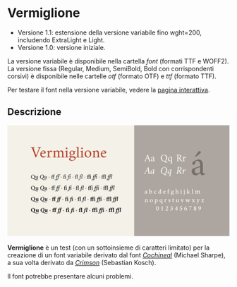 # Vermiglione
- Versione 1.1: estensione della versione variabile fino wght=200, includendo ExtraLight e Light.
- Versione 1.0: versione iniziale.

La versione variabile è disponibile nella cartella *font* (formati TTF e WOFF2). La versione fissa (Regular, Medium, SemiBold, Bold con corrispondenti corsivi) è disponibile nelle cartelle *otf* (formato OTF) e *ttf* (formato TTF).

Per testare il font nella versione variabile, vedere la [pagina interattiva](https://m-casanova.github.io/Vermiglione/).

## Descrizione
![image](vermiglione.jpg)

**Vermiglione** è un test (con un sottoinsieme di caratteri limitato) per la creazione  di un font variabile derivato dal font [*Cochineal*](https://ctan.org/pkg/cochineal) (Michael Sharpe),
a sua volta derivato da [*Crimson*](https://github.com/skosch/Crimson) (Sebastian Kosch).

Il font potrebbe presentare alcuni problemi.
